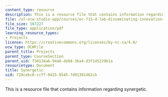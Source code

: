```yaml
---
content_type: resource
description: This is a resource file that contains information regarding synergetic.
file: /ol-ocw-studio-app/courses/ec-715-d-lab-disseminating-innovations-for-the-common-good-spring-2007/728cebc6ccff941595457d91381462cb_MITEC_715S07_synergetic.pdf
file_size: 167227
file_type: application/pdf
learning_resource_types:
- Projects
license: https://creativecommons.org/licenses/by-nc-sa/4.0/
ocw_type: OCWFile
parent_title: Projects
parent_type: CourseSection
parent_uid: f30134a6-94a0-de04-36a4-d3f145229b1a
resourcetype: Document
title: Synergetic
uid: 728cebc6-ccff-9415-9545-7d91381462cb
---
```

This is a resource file that contains information regarding synergetic.